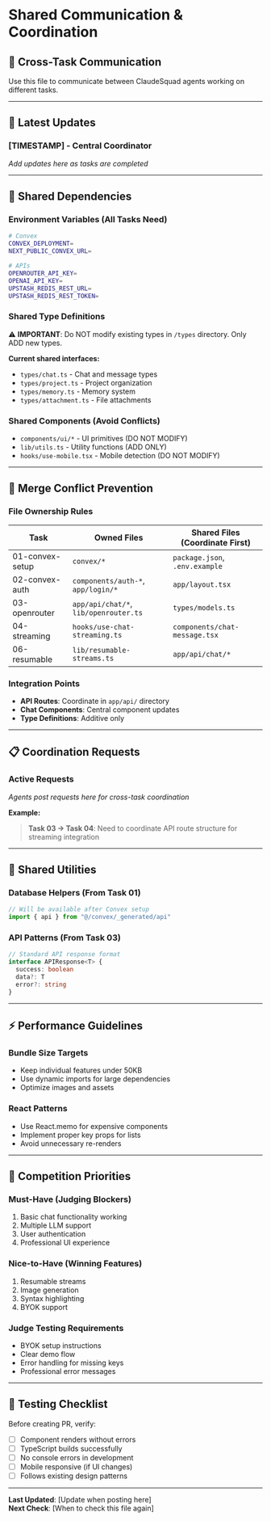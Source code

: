 # Shared Communication & Coordination

## 🔄 **Cross-Task Communication**

Use this file to communicate between ClaudeSquad agents working on different tasks.

---

## 📢 **Latest Updates**

### **[TIMESTAMP]** - Central Coordinator
*Add updates here as tasks are completed*

---

## 🔗 **Shared Dependencies**

### **Environment Variables** (All Tasks Need)
```bash
# Convex
CONVEX_DEPLOYMENT=
NEXT_PUBLIC_CONVEX_URL=

# APIs
OPENROUTER_API_KEY=
OPENAI_API_KEY=
UPSTASH_REDIS_REST_URL=
UPSTASH_REDIS_REST_TOKEN=
```

### **Shared Type Definitions**
⚠️ **IMPORTANT**: Do NOT modify existing types in `/types` directory. Only ADD new types.

**Current shared interfaces:**
- `types/chat.ts` - Chat and message types
- `types/project.ts` - Project organization
- `types/memory.ts` - Memory system
- `types/attachment.ts` - File attachments

### **Shared Components** (Avoid Conflicts)
- `components/ui/*` - UI primitives (DO NOT MODIFY)
- `lib/utils.ts` - Utility functions (ADD ONLY)
- `hooks/use-mobile.tsx` - Mobile detection (DO NOT MODIFY)

---

## 🚨 **Merge Conflict Prevention**

### **File Ownership Rules**
| Task | Owned Files | Shared Files (Coordinate First) |
|------|-------------|----------------------------------|
| 01-convex-setup | `convex/*` | `package.json`, `.env.example` |
| 02-convex-auth | `components/auth-*`, `app/login/*` | `app/layout.tsx` |
| 03-openrouter | `app/api/chat/*`, `lib/openrouter.ts` | `types/models.ts` |
| 04-streaming | `hooks/use-chat-streaming.ts` | `components/chat-message.tsx` |
| 06-resumable | `lib/resumable-streams.ts` | `app/api/chat/*` |

### **Integration Points**
- **API Routes**: Coordinate in `app/api/` directory
- **Chat Components**: Central component updates
- **Type Definitions**: Additive only

---

## 📋 **Coordination Requests**

### **Active Requests**
*Agents post requests here for cross-task coordination*

**Example:**
> **Task 03 → Task 04**: Need to coordinate API route structure for streaming integration

---

## 🔧 **Shared Utilities**

### **Database Helpers** (From Task 01)
```typescript
// Will be available after Convex setup
import { api } from "@/convex/_generated/api"
```

### **API Patterns** (From Task 03)
```typescript
// Standard API response format
interface APIResponse<T> {
  success: boolean
  data?: T
  error?: string
}
```

---

## ⚡ **Performance Guidelines**

### **Bundle Size Targets**
- Keep individual features under 50KB
- Use dynamic imports for large dependencies
- Optimize images and assets

### **React Patterns**
- Use React.memo for expensive components
- Implement proper key props for lists
- Avoid unnecessary re-renders

---

## 🎯 **Competition Priorities**

### **Must-Have (Judging Blockers)**
1. Basic chat functionality working
2. Multiple LLM support
3. User authentication
4. Professional UI experience

### **Nice-to-Have (Winning Features)**
1. Resumable streams
2. Image generation
3. Syntax highlighting
4. BYOK support

### **Judge Testing Requirements**
- BYOK setup instructions
- Clear demo flow
- Error handling for missing keys
- Professional error messages

---

## 📱 **Testing Checklist**

Before creating PR, verify:
- [ ] Component renders without errors
- [ ] TypeScript builds successfully
- [ ] No console errors in development
- [ ] Mobile responsive (if UI changes)
- [ ] Follows existing design patterns

---

**Last Updated**: [Update when posting here]  
**Next Check**: [When to check this file again]